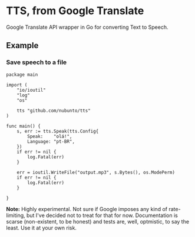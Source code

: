 # TTS, from Google Translate

Google Translate API wrapper in Go for converting Text to Speech.

## Example

### Save speech to a file

```
package main

import (
	"io/ioutil"
	"log"
	"os"

	tts "github.com/nubunto/tts"
)

func main() {
	s, err := tts.Speak(tts.Config{
		Speak:    "olá!",
		Language: "pt-BR",
	})
	if err != nil {
		log.Fatal(err)
	}

	err = ioutil.WriteFile("output.mp3", s.Bytes(), os.ModePerm)
	if err != nil {
		log.Fatal(err)
	}

}
```

**Note:** Highly experimental. Not sure if Google imposes any kind of rate-limiting, but I've decided not to treat for that for now. Documentation is scarse (non-existent, to be honest) and tests are, well, optmistic, to say the least. Use it at your own risk.
